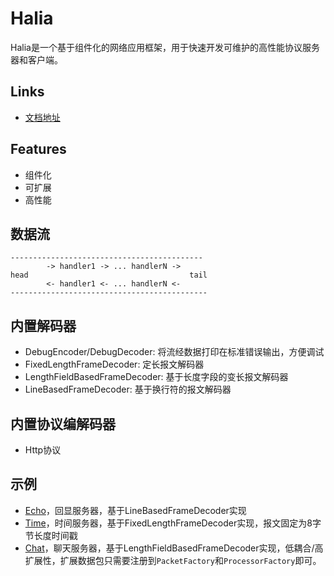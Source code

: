 # Halia

Halia是一个基于组件化的网络应用框架，用于快速开发可维护的高性能协议服务器和客户端。

## Links
+ [文档地址](https://halia-group.github.io/halia/)

## Features

+ 组件化
+ 可扩展
+ 高性能

## 数据流

```
-------------------------------------------
        -> handler1 -> ... handlerN -> 
head                                    tail    
        <- handler1 <- ... handlerN <-       
--------------------------------------------
```

## 内置解码器

+ DebugEncoder/DebugDecoder: 将流经数据打印在标准错误输出，方便调试
+ FixedLengthFrameDecoder: 定长报文解码器
+ LengthFieldBasedFrameDecoder: 基于长度字段的变长报文解码器
+ LineBasedFrameDecoder: 基于换行符的报文解码器

## 内置协议编解码器

+ Http协议

## 示例

+ [Echo](examples/echo)，回显服务器，基于LineBasedFrameDecoder实现
+ [Time](examples/time)，时间服务器，基于FixedLengthFrameDecoder实现，报文固定为8字节长度时间戳
+ [Chat](https://github.com/halia-group/halia-chat)，聊天服务器，基于LengthFieldBasedFrameDecoder实现，低耦合/高扩展性，扩展数据包只需要注册到`PacketFactory`和`ProcessorFactory`即可。
